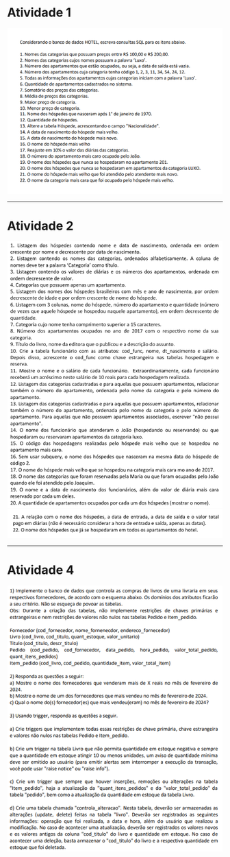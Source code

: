 # Atividade 1
![Imagem 1](imagens/atv1.png)

---

# Atividade 2
![Imagem 2](imagens/atv2.1.png)
![Imagem 2](imagens/atv2.2.png)

---

# Atividade 4
![Imagem 4](imagens/atv4.png)



